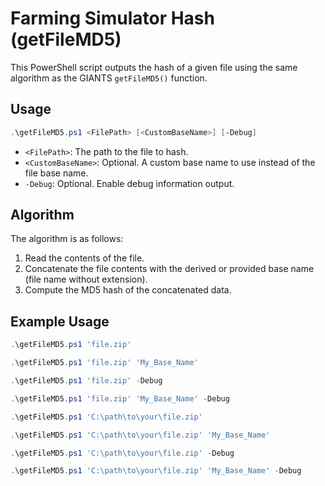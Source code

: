 Farming Simulator Hash (getFileMD5)
===================================

This PowerShell script outputs the hash of a given file using the same algorithm as the GIANTS `getFileMD5()` function.

Usage
-----

```powershell
.\getFileMD5.ps1 <FilePath> [<CustomBaseName>] [-Debug]
```

* `<FilePath>`: The path to the file to hash.
* `<CustomBaseName>`: Optional. A custom base name to use instead of the file base name.
* `-Debug`: Optional. Enable debug information output.

Algorithm
---------

The algorithm is as follows:

1. Read the contents of the file.
2. Concatenate the file contents with the derived or provided base name (file name without extension).
3. Compute the MD5 hash of the concatenated data.

Example Usage
-------------

```powershell
.\getFileMD5.ps1 'file.zip'
```

```powershell
.\getFileMD5.ps1 'file.zip' 'My_Base_Name'
```

```powershell
.\getFileMD5.ps1 'file.zip' -Debug
```

```powershell
.\getFileMD5.ps1 'file.zip' 'My_Base_Name' -Debug
```

```powershell
.\getFileMD5.ps1 'C:\path\to\your\file.zip'
```

```powershell
.\getFileMD5.ps1 'C:\path\to\your\file.zip' 'My_Base_Name'
```

```powershell
.\getFileMD5.ps1 'C:\path\to\your\file.zip' -Debug
```

```powershell
.\getFileMD5.ps1 'C:\path\to\your\file.zip' 'My_Base_Name' -Debug
```